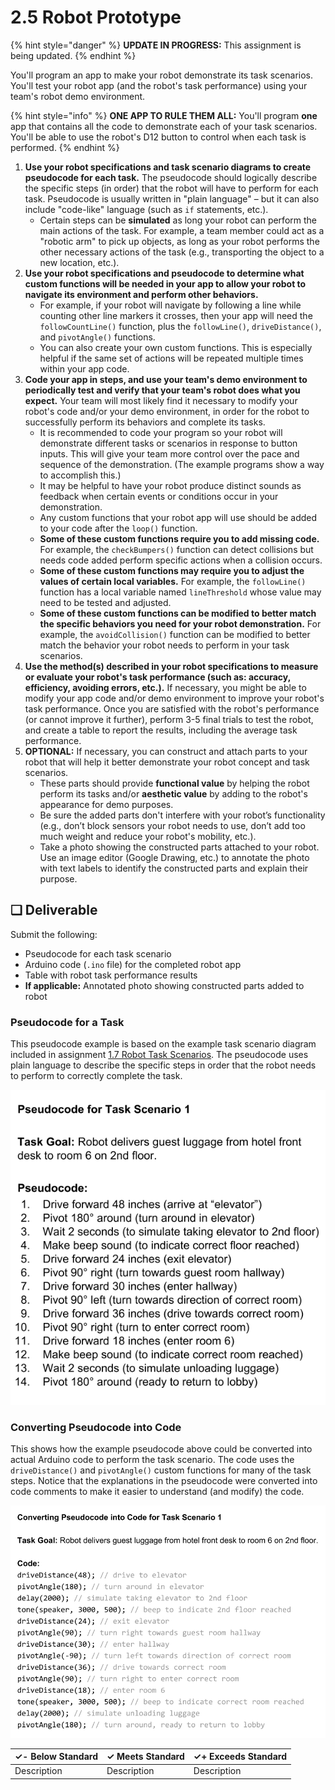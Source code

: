 # 2.5 Robot Prototype

{% hint style="danger" %}
**UPDATE IN PROGRESS:** This assignment is being updated.
{% endhint %}

You'll program an app to make your robot demonstrate its task scenarios. You'll test your robot app \(and the robot's task performance\) using your team's robot demo environment.

{% hint style="info" %}
**ONE APP TO RULE THEM ALL:** You'll program **one** app that contains all the code to demonstrate each of your task scenarios. You'll be able to use the robot's D12 button to control when each task is performed.
{% endhint %}

1. **Use your robot specifications and task scenario diagrams to create** **pseudocode for each task.** The pseudocode should logically describe the specific steps \(in order\) that the robot will have to perform for each task. Pseudocode is usually written in "plain language" – but it can also include "code-like" language \(such as `if` statements, etc.\).
   * Certain steps can be **simulated** as long your robot can perform the main actions of the task. For example, a team member could act as a "robotic arm" to pick up objects, as long as your robot performs the other necessary actions of the task \(e.g., transporting the object to a new location, etc.\).
2. **Use your robot specifications and pseudocode to determine what custom functions will be needed in your app to allow your robot to navigate its environment and perform other behaviors.**
   * For example, if your robot will navigate by following a line while counting other line markers it crosses, then your app will need the `followCountLine()` function, plus the `followLine()`, `driveDistance()`, and `pivotAngle()` functions.
   * You can also create your own custom functions. This is especially helpful if the same set of actions will be repeated multiple times within your app code.
3. **Code your app in steps, and use your team's demo environment to periodically test and verify that your team's robot does what you expect.** Your team will most likely find it necessary to modify your robot's code and/or your demo environment, in order for the robot to successfully perform its behaviors and complete its tasks.
   * It is recommended to code your program so your robot will demonstrate different tasks or scenarios in response to button inputs. This will give your team more control over the pace and sequence of the demonstration. \(The example programs show a way to accomplish this.\)
   * It may be helpful to have your robot produce distinct sounds as feedback when certain events or conditions occur in your demonstration.
   * Any custom functions that your robot app will use should be added to your code after the `loop()` function.
   * **Some of these custom functions require you to add missing code.** For example, the `checkBumpers()` function can detect collisions but needs code added perform specific actions when a collision occurs.
   * **Some of these custom functions may require you to adjust the values of certain local variables.** For example, the `followLine()` function has a local variable named `lineThreshold` whose value may need to be tested and adjusted.
   * **Some of these custom functions can be modified to better match the specific behaviors you need for your robot demonstration.** For example, the `avoidCollision()` function can be modified to better match the behavior your robot needs to perform in your task scenarios.
4. **Use the method\(s\) described in your robot specifications to measure or evaluate your robot's task performance \(such as:  accuracy, efficiency, avoiding errors, etc.\).** If necessary, you might be able to modify your app code and/or demo environment to improve your robot's task performance. Once you are satisfied with the robot's performance \(or cannot improve it further\), perform 3-5 final trials to test the robot, and create a table to report the results, including the average task performance.
5. **OPTIONAL:**  If necessary, you can construct and attach parts to your robot that will help it better demonstrate your robot concept and task scenarios.
   * These parts should provide **functional value** by helping the robot perform its tasks and/or **aesthetic value** by adding to the robot's appearance for demo purposes.
   * Be sure the added parts don't interfere with your robot’s functionality \(e.g., don’t block sensors your robot needs to use, don’t add too much weight and reduce your robot's mobility, etc.\).
   * Take a photo showing the constructed parts attached to your robot. Use an image editor \(Google Drawing, etc.\) to annotate the photo with text labels to identify the constructed parts and explain their purpose.

## **❏ Deliverable**

Submit the following:

* Pseudocode for each task scenario
* Arduino code \(`.ino` file\) for the completed robot app
* Table with robot task performance results
* **If applicable:**  Annotated photo showing constructed parts added to robot

### Pseudocode for a Task

This pseudocode example is based on the example task scenario diagram included in assignment [1.7 Robot Task Scenarios](../1-discover-and-define-problem/1.7-robot-task-scenarios.md). The pseudocode uses plain language to describe the specific steps in order that the robot needs to perform to correctly complete the task.

![](../../.gitbook/assets/pseudocode-example.png)

### Converting Pseudocode into Code

This shows how the example pseudocode above could be converted into actual Arduino code to perform the task scenario. The code uses the `driveDistance()` and `pivotAngle()` custom functions for many of the task steps. Notice that the explanations in the pseudocode were converted into code comments to make it easier to understand \(and modify\) the code.

![](../../.gitbook/assets/pseudocode-to-code-example.png)

| **✓- Below Standard** | **✓ Meets Standard** | **✓+ Exceeds Standard** |
| :--- | :--- | :--- |
| Description | Description | Description |

